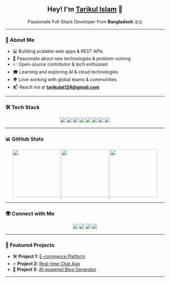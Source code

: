 <h2 align="center">Hey! I'm <a href="https://tarikul.info/" target="_blank">Tarikul Islam</a> 🚀</h2>
<p align="center">Passionate Full-Stack Developer from <b>Bangladesh</b> 🇧🇩</p>

---

### 🚀 About Me
- 💻 Building scalable web apps & REST APIs
- 🎯 Passionate about new technologies & problem-solving
- 📈 Open-source contributor & tech enthusiast
- 🎓 Learning and exploring AI & cloud technologies
- 🌍 Love working with global teams & communities
- 📬 Reach me at **tarikulat124@gmail.com**

---

### 🛠 Tech Stack
<p align="center">
  <img src="https://img.shields.io/badge/Vue.js-4FC08D?style=for-the-badge&logo=vue.js&logoColor=white" />
  <img src="https://img.shields.io/badge/React-61DAFB?style=for-the-badge&logo=react&logoColor=white" />
  <img src="https://img.shields.io/badge/Laravel-FF2D20?style=for-the-badge&logo=laravel&logoColor=white" />
  <img src="https://img.shields.io/badge/PHP-777BB4?style=for-the-badge&logo=php&logoColor=white" />
  <img src="https://img.shields.io/badge/MySQL-4479A1?style=for-the-badge&logo=mysql&logoColor=white" />
  <img src="https://img.shields.io/badge/Node.js-339933?style=for-the-badge&logo=node.js&logoColor=white" />
  <img src="https://img.shields.io/badge/Tailwind_CSS-06B6D4?style=for-the-badge&logo=tailwindcss&logoColor=white" />
  <img src="https://img.shields.io/badge/Docker-2496ED?style=for-the-badge&logo=docker&logoColor=white" />
</p>

---

### 📊 GitHub Stats
<p align="center">
  <a href="https://github.com/Tarikulat">
    <img src="https://github-readme-streak-stats.herokuapp.com/?user=tarikulat&theme=radical&border=7F3FBF&background=0D1117" height="150" />
  </a>
  <a href="https://github.com/Tarikulat">
    <img src="https://github-readme-stats.vercel.app/api?username=tarikulat&show_icons=true&theme=radical" height="150" />
  </a>
  <a href="https://github.com/Tarikulat">
    <img src="https://github-profile-summary-cards.vercel.app/api/cards/profile-details?username=tarikulat&theme=radical" height="150" />
  </a>
</p>

---

### 🌍 Connect with Me
<p align="center">
  <a href="https://tarikul.info/" target="_blank"><img src="https://img.shields.io/badge/Website-DC143C?style=for-the-badge&logo=medium&logoColor=white" /></a>
  <a href="https://www.linkedin.com/in/md-tarikul-islam-973a21263/" target="_blank"><img src="https://img.shields.io/badge/LinkedIn-0077B5?style=for-the-badge&logo=linkedin&logoColor=white" /></a>
  <a href="https://twitter.com/tarikulahsan1212" target="_blank"><img src="https://img.shields.io/badge/Twitter-1DA1F2?style=for-the-badge&logo=twitter&logoColor=white" /></a>
  <a href="https://github.com/Tarikulat" target="_blank"><img src="https://img.shields.io/badge/GitHub-181717?style=for-the-badge&logo=github&logoColor=white" /></a>
</p>

---

### 📌 Featured Projects
- 🛠 **Project 1:** [E-commerce Platform](https://github.com/Tarikulat)
- 🔥 **Project 2:** [Real-time Chat App](https://github.com/Tarikulat)
- 🚀 **Project 3:** [AI-powered Blog Generator](https://github.com/Tarikulat)

---
